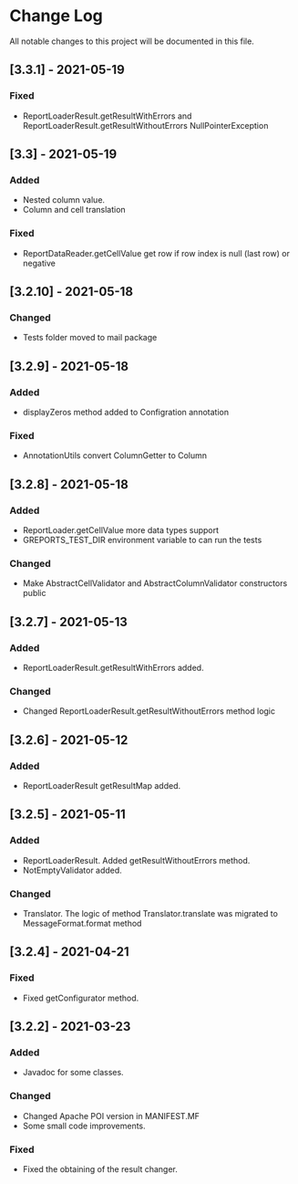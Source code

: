 # Change Log
All notable changes to this project will be documented in this file.

## [3.3.1] - 2021-05-19

### Fixed
- ReportLoaderResult.getResultWithErrors and ReportLoaderResult.getResultWithoutErrors NullPointerException

## [3.3] - 2021-05-19

### Added
- Nested column value.
- Column and cell translation

### Fixed
- ReportDataReader.getCellValue get row if row index is null (last row) or negative

## [3.2.10] - 2021-05-18

### Changed
- Tests folder moved to mail package

## [3.2.9] - 2021-05-18

### Added
- displayZeros method added to Configration annotation
### Fixed
- AnnotationUtils convert ColumnGetter to Column

## [3.2.8] - 2021-05-18

### Added
- ReportLoader.getCellValue more data types support
- GREPORTS_TEST_DIR environment variable to can run the tests
### Changed
- Make AbstractCellValidator and AbstractColumnValidator constructors public

## [3.2.7] - 2021-05-13

### Added
- ReportLoaderResult.getResultWithErrors added.
### Changed
- Changed ReportLoaderResult.getResultWithoutErrors method logic

## [3.2.6] - 2021-05-12

### Added
- ReportLoaderResult getResultMap added.

## [3.2.5] - 2021-05-11

### Added
- ReportLoaderResult. Added getResultWithoutErrors method.
- NotEmptyValidator added.
### Changed
- Translator. The logic of method Translator.translate was migrated to MessageFormat.format method

## [3.2.4] - 2021-04-21

### Fixed
- Fixed getConfigurator method.

## [3.2.2] - 2021-03-23

### Added
- Javadoc for some classes.
### Changed
- Changed Apache POI version in MANIFEST.MF
- Some small code improvements.
### Fixed
- Fixed the obtaining of the result changer.